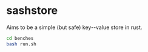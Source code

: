 # sashstore

Aims to be a simple (but safe) key--value store in rust.

```bash
cd benches
bash run.sh
```